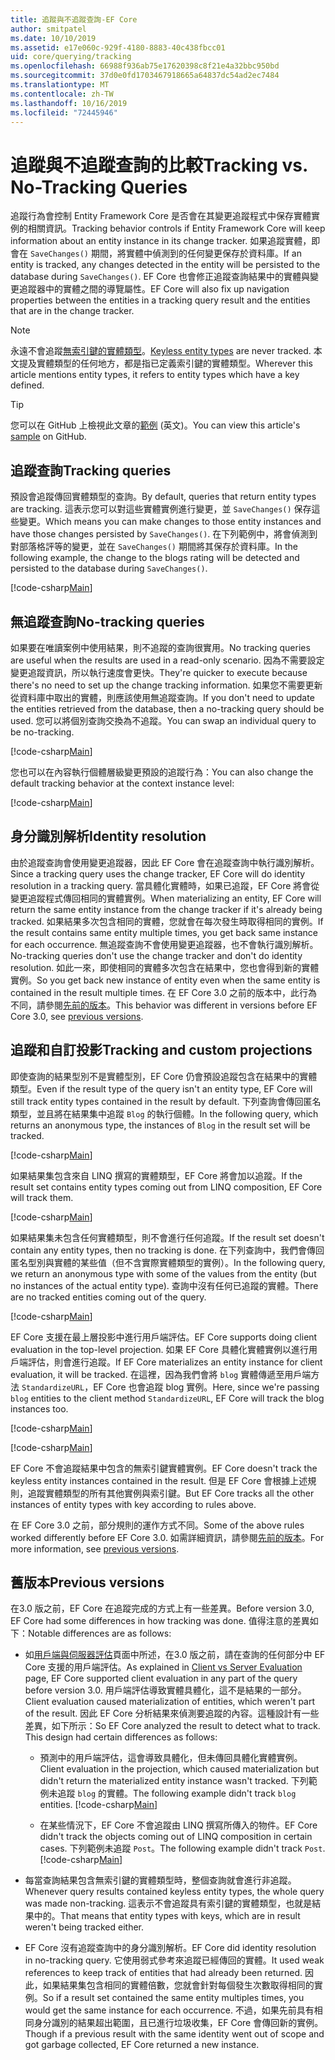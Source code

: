 ```yaml
---
title: 追蹤與不追蹤查詢-EF Core
author: smitpatel
ms.date: 10/10/2019
ms.assetid: e17e060c-929f-4180-8883-40c438fbcc01
uid: core/querying/tracking
ms.openlocfilehash: 66988f936ab75e17620398c8f21e4a32bbc950bd
ms.sourcegitcommit: 37d0e0fd1703467918665a64837dc54ad2ec7484
ms.translationtype: MT
ms.contentlocale: zh-TW
ms.lasthandoff: 10/16/2019
ms.locfileid: "72445946"
---
```

# <a name="tracking-vs-no-tracking-queries"></a><span data-ttu-id="a56fa-102">追蹤與不追蹤查詢的比較</span><span class="sxs-lookup"><span data-stu-id="a56fa-102">Tracking vs. No-Tracking Queries</span></span>

<span data-ttu-id="a56fa-103">追蹤行為會控制 Entity Framework Core 是否會在其變更追蹤程式中保存實體實例的相關資訊。</span><span class="sxs-lookup"><span data-stu-id="a56fa-103">Tracking behavior controls if Entity Framework Core will keep information about an entity instance in its change tracker.</span></span> <span data-ttu-id="a56fa-104">如果追蹤實體，即會在 `SaveChanges()` 期間，將實體中偵測到的任何變更保存於資料庫。</span><span class="sxs-lookup"><span data-stu-id="a56fa-104">If an entity is tracked, any changes detected in the entity will be persisted to the database during `SaveChanges()`.</span></span> <span data-ttu-id="a56fa-105">EF Core 也會修正追蹤查詢結果中的實體與變更追蹤器中的實體之間的導覽屬性。</span><span class="sxs-lookup"><span data-stu-id="a56fa-105">EF Core will also fix up navigation properties between the entities in a tracking query result and the entities that are in the change tracker.</span></span>

> [!NOTE]
> <span data-ttu-id="a56fa-106">永遠不會追蹤[無索引鍵的實體類型](xref:core/modeling/keyless-entity-types)。</span><span class="sxs-lookup"><span data-stu-id="a56fa-106">[Keyless entity types](xref:core/modeling/keyless-entity-types) are never tracked.</span></span> <span data-ttu-id="a56fa-107">本文提及實體類型的任何地方，都是指已定義索引鍵的實體類型。</span><span class="sxs-lookup"><span data-stu-id="a56fa-107">Wherever this article mentions entity types, it refers to entity types which have a key defined.</span></span>

> [!TIP]  
> <span data-ttu-id="a56fa-108">您可以在 GitHub 上檢視此文章的[範例](https://github.com/aspnet/EntityFramework.Docs/tree/master/samples/core/Querying) \(英文\)。</span><span class="sxs-lookup"><span data-stu-id="a56fa-108">You can view this article's [sample](https://github.com/aspnet/EntityFramework.Docs/tree/master/samples/core/Querying) on GitHub.</span></span>

## <a name="tracking-queries"></a><span data-ttu-id="a56fa-109">追蹤查詢</span><span class="sxs-lookup"><span data-stu-id="a56fa-109">Tracking queries</span></span>

<span data-ttu-id="a56fa-110">預設會追蹤傳回實體類型的查詢。</span><span class="sxs-lookup"><span data-stu-id="a56fa-110">By default, queries that return entity types are tracking.</span></span> <span data-ttu-id="a56fa-111">這表示您可以對這些實體實例進行變更，並 `SaveChanges()` 保存這些變更。</span><span class="sxs-lookup"><span data-stu-id="a56fa-111">Which means you can make changes to those entity instances and have those changes persisted by `SaveChanges()`.</span></span> <span data-ttu-id="a56fa-112">在下列範例中，將會偵測到對部落格評等的變更，並在 `SaveChanges()` 期間將其保存於資料庫。</span><span class="sxs-lookup"><span data-stu-id="a56fa-112">In the following example, the change to the blogs rating will be detected and persisted to the database during `SaveChanges()`.</span></span>

[!code-csharp[Main](../../../samples/core/Querying/Tracking/Sample.cs#Tracking)]

## <a name="no-tracking-queries"></a><span data-ttu-id="a56fa-113">無追蹤查詢</span><span class="sxs-lookup"><span data-stu-id="a56fa-113">No-tracking queries</span></span>

<span data-ttu-id="a56fa-114">如果要在唯讀案例中使用結果，則不追蹤的查詢很實用。</span><span class="sxs-lookup"><span data-stu-id="a56fa-114">No tracking queries are useful when the results are used in a read-only scenario.</span></span> <span data-ttu-id="a56fa-115">因為不需要設定變更追蹤資訊，所以執行速度會更快。</span><span class="sxs-lookup"><span data-stu-id="a56fa-115">They're quicker to execute because there's no need to set up the change tracking information.</span></span> <span data-ttu-id="a56fa-116">如果您不需要更新從資料庫中取出的實體，則應該使用無追蹤查詢。</span><span class="sxs-lookup"><span data-stu-id="a56fa-116">If you don't need to update the entities retrieved from the database, then a no-tracking query should be used.</span></span> <span data-ttu-id="a56fa-117">您可以將個別查詢交換為不追蹤。</span><span class="sxs-lookup"><span data-stu-id="a56fa-117">You can swap an individual query to be no-tracking.</span></span>

[!code-csharp[Main](../../../samples/core/Querying/Tracking/Sample.cs#NoTracking)]

<span data-ttu-id="a56fa-118">您也可以在內容執行個體層級變更預設的追蹤行為：</span><span class="sxs-lookup"><span data-stu-id="a56fa-118">You can also change the default tracking behavior at the context instance level:</span></span>

[!code-csharp[Main](../../../samples/core/Querying/Tracking/Sample.cs#ContextDefaultTrackingBehavior)]

## <a name="identity-resolution"></a><span data-ttu-id="a56fa-119">身分識別解析</span><span class="sxs-lookup"><span data-stu-id="a56fa-119">Identity resolution</span></span>

<span data-ttu-id="a56fa-120">由於追蹤查詢會使用變更追蹤器，因此 EF Core 會在追蹤查詢中執行識別解析。</span><span class="sxs-lookup"><span data-stu-id="a56fa-120">Since a tracking query uses the change tracker, EF Core will do identity resolution in a tracking query.</span></span> <span data-ttu-id="a56fa-121">當具體化實體時，如果已追蹤，EF Core 將會從變更追蹤程式傳回相同的實體實例。</span><span class="sxs-lookup"><span data-stu-id="a56fa-121">When materializing an entity, EF Core will return the same entity instance from the change tracker if it's already being tracked.</span></span> <span data-ttu-id="a56fa-122">如果結果多次包含相同的實體，您就會在每次發生時取得相同的實例。</span><span class="sxs-lookup"><span data-stu-id="a56fa-122">If the result contains same entity multiple times, you get back same instance for each occurrence.</span></span> <span data-ttu-id="a56fa-123">無追蹤查詢不會使用變更追蹤器，也不會執行識別解析。</span><span class="sxs-lookup"><span data-stu-id="a56fa-123">No-tracking queries don't use the change tracker and don't do identity resolution.</span></span> <span data-ttu-id="a56fa-124">如此一來，即使相同的實體多次包含在結果中，您也會得到新的實體實例。</span><span class="sxs-lookup"><span data-stu-id="a56fa-124">So you get back new instance of entity even when the same entity is contained in the result multiple times.</span></span> <span data-ttu-id="a56fa-125">在 EF Core 3.0 之前的版本中，此行為不同，請參閱[先前的版本](#previous-versions)。</span><span class="sxs-lookup"><span data-stu-id="a56fa-125">This behavior was different in versions before EF Core 3.0, see [previous versions](#previous-versions).</span></span>

## <a name="tracking-and-custom-projections"></a><span data-ttu-id="a56fa-126">追蹤和自訂投影</span><span class="sxs-lookup"><span data-stu-id="a56fa-126">Tracking and custom projections</span></span>

<span data-ttu-id="a56fa-127">即使查詢的結果型別不是實體型別，EF Core 仍會預設追蹤包含在結果中的實體類型。</span><span class="sxs-lookup"><span data-stu-id="a56fa-127">Even if the result type of the query isn't an entity type, EF Core will still track entity types contained in the result by default.</span></span> <span data-ttu-id="a56fa-128">下列查詢會傳回匿名類型，並且將在結果集中追蹤 `Blog` 的執行個體。</span><span class="sxs-lookup"><span data-stu-id="a56fa-128">In the following query, which returns an anonymous type, the instances of `Blog` in the result set will be tracked.</span></span>

[!code-csharp[Main](../../../samples/core/Querying/Tracking/Sample.cs#CustomProjection1)]

<span data-ttu-id="a56fa-129">如果結果集包含來自 LINQ 撰寫的實體類型，EF Core 將會加以追蹤。</span><span class="sxs-lookup"><span data-stu-id="a56fa-129">If the result set contains entity types coming out from LINQ composition, EF Core will track them.</span></span>

[!code-csharp[Main](../../../samples/core/Querying/Tracking/Sample.cs#CustomProjection2)]

<span data-ttu-id="a56fa-130">如果結果集未包含任何實體類型，則不會進行任何追蹤。</span><span class="sxs-lookup"><span data-stu-id="a56fa-130">If the result set doesn't contain any entity types, then no tracking is done.</span></span> <span data-ttu-id="a56fa-131">在下列查詢中，我們會傳回匿名型別與實體的某些值（但不含實際實體類型的實例）。</span><span class="sxs-lookup"><span data-stu-id="a56fa-131">In the following query, we return an anonymous type with some of the values from the entity (but no instances of the actual entity type).</span></span> <span data-ttu-id="a56fa-132">查詢中沒有任何已追蹤的實體。</span><span class="sxs-lookup"><span data-stu-id="a56fa-132">There are no tracked entities coming out of the query.</span></span>

[!code-csharp[Main](../../../samples/core/Querying/Tracking/Sample.cs#CustomProjection3)]

 <span data-ttu-id="a56fa-133">EF Core 支援在最上層投影中進行用戶端評估。</span><span class="sxs-lookup"><span data-stu-id="a56fa-133">EF Core supports doing client evaluation in the top-level projection.</span></span> <span data-ttu-id="a56fa-134">如果 EF Core 具體化實體實例以進行用戶端評估，則會進行追蹤。</span><span class="sxs-lookup"><span data-stu-id="a56fa-134">If EF Core materializes an entity instance for client evaluation, it will be tracked.</span></span> <span data-ttu-id="a56fa-135">在這裡，因為我們會將 `blog` 實體傳遞至用戶端方法 `StandardizeURL`，EF Core 也會追蹤 blog 實例。</span><span class="sxs-lookup"><span data-stu-id="a56fa-135">Here, since we're passing `blog` entities to the client method `StandardizeURL`, EF Core will track the blog instances too.</span></span>

[!code-csharp[Main](../../../samples/core/Querying/Tracking/Sample.cs#ClientProjection)]

[!code-csharp[Main](../../../samples/core/Querying/Tracking/Sample.cs#ClientMethod)]

<span data-ttu-id="a56fa-136">EF Core 不會追蹤結果中包含的無索引鍵實體實例。</span><span class="sxs-lookup"><span data-stu-id="a56fa-136">EF Core doesn't track the keyless entity instances contained in the result.</span></span> <span data-ttu-id="a56fa-137">但是 EF Core 會根據上述規則，追蹤實體類型的所有其他實例與索引鍵。</span><span class="sxs-lookup"><span data-stu-id="a56fa-137">But EF Core tracks all the other instances of entity types with key according to rules above.</span></span>

<span data-ttu-id="a56fa-138">在 EF Core 3.0 之前，部分規則的運作方式不同。</span><span class="sxs-lookup"><span data-stu-id="a56fa-138">Some of the above rules worked differently before EF Core 3.0.</span></span> <span data-ttu-id="a56fa-139">如需詳細資訊，請參閱[先前的版本](#previous-versions)。</span><span class="sxs-lookup"><span data-stu-id="a56fa-139">For more information, see [previous versions](#previous-versions).</span></span>

## <a name="previous-versions"></a><span data-ttu-id="a56fa-140">舊版本</span><span class="sxs-lookup"><span data-stu-id="a56fa-140">Previous versions</span></span>

<span data-ttu-id="a56fa-141">在3.0 版之前，EF Core 在追蹤完成的方式上有一些差異。</span><span class="sxs-lookup"><span data-stu-id="a56fa-141">Before version 3.0, EF Core had some differences in how tracking was done.</span></span> <span data-ttu-id="a56fa-142">值得注意的差異如下：</span><span class="sxs-lookup"><span data-stu-id="a56fa-142">Notable differences are as follows:</span></span>

- <span data-ttu-id="a56fa-143">如[用戶端與伺服器評估](xref:core/querying/client-eval)頁面中所述，在3.0 版之前，請在查詢的任何部分中 EF Core 支援的用戶端評估。</span><span class="sxs-lookup"><span data-stu-id="a56fa-143">As explained in [Client vs Server Evaluation](xref:core/querying/client-eval) page, EF Core supported client evaluation in any part of the query before version 3.0.</span></span> <span data-ttu-id="a56fa-144">用戶端評估導致實體具體化，這不是結果的一部分。</span><span class="sxs-lookup"><span data-stu-id="a56fa-144">Client evaluation caused materialization of entities, which weren't part of the result.</span></span> <span data-ttu-id="a56fa-145">因此 EF Core 分析結果來偵測要追蹤的內容。這種設計有一些差異，如下所示：</span><span class="sxs-lookup"><span data-stu-id="a56fa-145">So EF Core analyzed the result to detect what to track. This design had certain differences as follows:</span></span>
  - <span data-ttu-id="a56fa-146">預測中的用戶端評估，這會導致具體化，但未傳回具體化實體實例。</span><span class="sxs-lookup"><span data-stu-id="a56fa-146">Client evaluation in the projection, which caused materialization but didn't return the materialized entity instance wasn't tracked.</span></span> <span data-ttu-id="a56fa-147">下列範例未追蹤 `blog` 的實體。</span><span class="sxs-lookup"><span data-stu-id="a56fa-147">The following example didn't track `blog` entities.</span></span>
    [!code-csharp[Main](../../../samples/core/Querying/Tracking/Sample.cs#ClientProjection)]

  - <span data-ttu-id="a56fa-148">在某些情況下，EF Core 不會追蹤由 LINQ 撰寫所傳入的物件。</span><span class="sxs-lookup"><span data-stu-id="a56fa-148">EF Core didn't track the objects coming out of LINQ composition in certain cases.</span></span> <span data-ttu-id="a56fa-149">下列範例未追蹤 `Post`。</span><span class="sxs-lookup"><span data-stu-id="a56fa-149">The following example didn't track `Post`.</span></span>
    [!code-csharp[Main](../../../samples/core/Querying/Tracking/Sample.cs#CustomProjection2)]

- <span data-ttu-id="a56fa-150">每當查詢結果包含無索引鍵的實體類型時，整個查詢就會進行非追蹤。</span><span class="sxs-lookup"><span data-stu-id="a56fa-150">Whenever query results contained keyless entity types, the whole query was made non-tracking.</span></span> <span data-ttu-id="a56fa-151">這表示不會追蹤具有索引鍵的實體類型，也就是結果中的。</span><span class="sxs-lookup"><span data-stu-id="a56fa-151">That means that entity types with keys, which are in result weren't being tracked either.</span></span>
- <span data-ttu-id="a56fa-152">EF Core 沒有追蹤查詢中的身分識別解析。</span><span class="sxs-lookup"><span data-stu-id="a56fa-152">EF Core did identity resolution in no-tracking query.</span></span> <span data-ttu-id="a56fa-153">它使用弱式參考來追蹤已經傳回的實體。</span><span class="sxs-lookup"><span data-stu-id="a56fa-153">It used weak references to keep track of entities that had already been returned.</span></span> <span data-ttu-id="a56fa-154">因此，如果結果集包含相同的實體倍數，您就會針對每個發生次數取得相同的實例。</span><span class="sxs-lookup"><span data-stu-id="a56fa-154">So if a result set contained the same entity multiples times, you would get the same instance for each occurrence.</span></span> <span data-ttu-id="a56fa-155">不過，如果先前具有相同身分識別的結果超出範圍，且已進行垃圾收集，EF Core 會傳回新的實例。</span><span class="sxs-lookup"><span data-stu-id="a56fa-155">Though if a previous result with the same identity went out of scope and got garbage collected, EF Core returned a new instance.</span></span>
